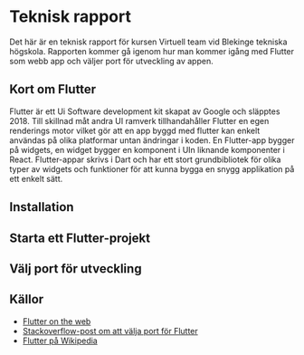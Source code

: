 # Teknisk rapport

Det här är en teknisk rapport för kursen Virtuell team vid Blekinge tekniska högskola. 
Rapporten kommer gå igenom hur man kommer igång med Flutter som webb app och väljer port för utveckling av appen.

## Kort om Flutter

Flutter är ett Ui Software development kit skapat av Google och släpptes 2018. Till skillnad måt andra UI ramverk 
tillhandahåller Flutter en egen renderings motor vilket gör att en app byggd med flutter kan enkelt användas på 
olika platformar untan ändringar i koden. En Flutter-app bygger på widgets, en widget bygger en komponent i UIn 
liknande komponenter i React.
Flutter-appar skrivs i Dart och har ett stort grundbibliotek för olika typer av widgets och funktioner för att kunna
bygga en snygg applikation på ett enkelt sätt.

## Installation

## Starta ett Flutter-projekt

## Välj port för utveckling

## Källor

- [Flutter on the web](https://flutter.dev/multi-platform/web)
- [Stackoverflow-post om att välja port för Flutter](https://stackoverflow.com/questions/58248277/how-to-specify-a-port-number-while-running-flutter-web)
- [Flutter på Wikipedia](https://en.wikipedia.org/wiki/Flutter_(software))
